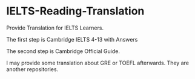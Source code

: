 # IELTS-Reading-Translation
Provide Translation for IELTS Learners.

The first step is Cambridge IELTS 4-13 with Answers

The second step is Cambridge Official Guide.

I may provide some translation about GRE or TOEFL afterwards. They are another repositories.

